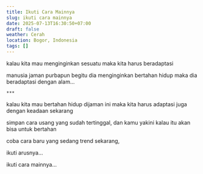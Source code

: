 ```yaml
---
title: Ikuti Cara Mainnya
slug: ikuti cara mainnya
date: 2025-07-13T16:30:50+07:00
draft: false
weather: Cerah
location: Bogor, Indonesia
tags: []
---
```


kalau kita mau menginginkan sesuatu
maka kita harus beradaptasi

manusia jaman purbapun begitu 
dia menginginkan bertahan hidup
maka dia beradaptasi dengan alam...

`***`

kalau kita mau bertahan hidup dijaman ini
maka kita harus adaptasi juga dengan keadaan sekarang

simpan cara usang yang sudah tertinggal,
dan kamu yakini kalau itu akan bisa untuk bertahan

coba cara baru yang sedang trend sekarang,

ikuti arusnya...

ikuti cara mainnya...